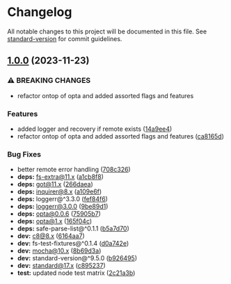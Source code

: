 # Changelog

All notable changes to this project will be documented in this file. See [standard-version](https://github.com/conventional-changelog/standard-version) for commit guidelines.

## [1.0.0](https://github.com/wesleytodd/create-git/compare/v0.1.0...v1.0.0) (2023-11-23)


### ⚠ BREAKING CHANGES

* refactor ontop of opta and added assorted flags and features

### Features

* added logger and recovery if remote exists ([14a9ee4](https://github.com/wesleytodd/create-git/commit/14a9ee4c9631aeb7774040ec695a36fd54d0406f))
* refactor ontop of opta and added assorted flags and features ([ca8165d](https://github.com/wesleytodd/create-git/commit/ca8165d9a1e9fce420050e670a1b6571774eefcc))


### Bug Fixes

* better remote error handling ([708c326](https://github.com/wesleytodd/create-git/commit/708c326a94f5b2501eebee68c5e138d74d865afe))
* **deps:** fs-extra@11.x ([a1cb8f8](https://github.com/wesleytodd/create-git/commit/a1cb8f8cdcb9fda7fa1b1c12dc5fad2db7e937b0))
* **deps:** got@11.x ([266daea](https://github.com/wesleytodd/create-git/commit/266daeadb0e7e113c40dc44285c07de15cd895f1))
* **deps:** inquirer@8.x ([a109e6f](https://github.com/wesleytodd/create-git/commit/a109e6f710e09447a4af6dfcecbefa9b62e5045c))
* **deps:** loggerr@^3.3.0 ([fef84f6](https://github.com/wesleytodd/create-git/commit/fef84f6c10ce173a0e513dbdfeb2ee7858968f6a))
* **deps:** loggerr@3.0.0 ([9be89d1](https://github.com/wesleytodd/create-git/commit/9be89d1d4d849d66595eb3a21342d6f59ce83683))
* **deps:** opta@0.0.6 ([75905b7](https://github.com/wesleytodd/create-git/commit/75905b7e8685cdd157986449efe6a94b8988c3c5))
* **deps:** opta@1.x ([165f04c](https://github.com/wesleytodd/create-git/commit/165f04c8a79eddc52677f7be46bce623012ced8c))
* **deps:** safe-parse-list@^0.1.1 ([b5a7d70](https://github.com/wesleytodd/create-git/commit/b5a7d70c5017f186d09be04511700a2bf8b1ac44))
* **dev:** c8@8.x ([6164aa7](https://github.com/wesleytodd/create-git/commit/6164aa7ee3ae25a20f44fe01f324f03d59775b80))
* **dev:** fs-test-fixtures@^0.1.4 ([d0a742e](https://github.com/wesleytodd/create-git/commit/d0a742e3aa1024574623b237122fe44152fc96ae))
* **dev:** mocha@10.x ([8b69d3a](https://github.com/wesleytodd/create-git/commit/8b69d3a2651b5abc7d3db1e141781d5f7ee2b707))
* **dev:** standard-version@^9.5.0 ([b926495](https://github.com/wesleytodd/create-git/commit/b926495e2944beb025321abce5726518faeee0cd))
* **dev:** standard@17.x ([c895237](https://github.com/wesleytodd/create-git/commit/c895237ea26d8ce246aec92da35a14d207c21505))
* **test:** updated node test matrix ([2c21a3b](https://github.com/wesleytodd/create-git/commit/2c21a3b6ba68eb3d741e04ca80750f2ea6ef9bf5))
